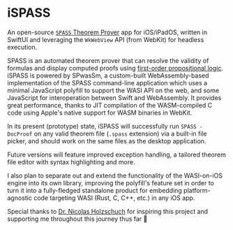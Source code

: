 # iSPASS

An open-source [`SPASS` Theorem Prover](https://www.mpi-inf.mpg.de/departments/automation-of-logic/software/spass-workbench/classic-spass-theorem-prover) app for iOS/iPadOS, written in SwiftUI and leveraging the `WkWebView` API (from WebKit) for headless execution.

SPASS is an automated theorem prover that can resolve the validity of formulas and display computed proofs using [first-order propositional logic](https://en.wikipedia.org/wiki/First-order_logic). iSPASS is powered by SPwasSm, a custom-built WebAssembly-based implementation of the SPASS command-line application which uses a minimal JavaScript polyfill to support the WASI API on the web, and some JavaScript for interoperation between Swift and WebAssembly. It provides great performance, thanks to JIT compilation of the WASM-compiled C code using Apple's native support for WASM binaries in WebKit.

In its present (prototype) state, iSPASS will successfully run `SPASS -DocProof` on any valid theorem file (`.spass` extension) via a built-in file picker, and should work on the same files as the desktop application.

Future versions will feature improved exception handling, a tailored theorem file editor with syntax highlighting and more.

I also plan to separate out and extend the functionality of the WASI-on-iOS engine into its own library, improving the polyfill's feature set in order to turn it into a fully-fledged standalone product for embedding platform-agnostic code targeting WASI (Rust, C, C++, etc.) in any iOS app.

Special thanks to [Dr. Nicolas Holzschuch](https://github.com/holzschu/) for inspiring this project and supporting me throughout this journey thus far 🙌
